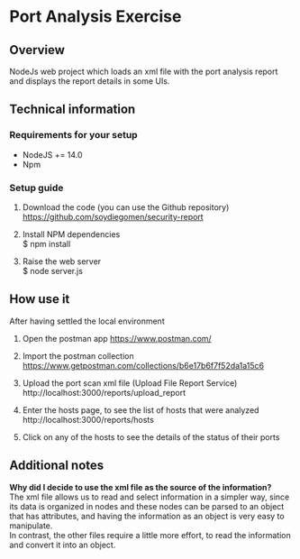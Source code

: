 # Port Analysis Exercise
 
## Overview
NodeJs web project which loads an xml file with the port analysis report and displays the report details in some UIs.
 
## Technical information
 
### Requirements for your setup
* NodeJS += 14.0
* Npm
 
### Setup guide
 
1. Download the code (you can use the Github repository)  
https://github.com/soydiegomen/security-report
 
2. Install NPM dependencies  
$ npm install
 
3. Raise the web server  
$ node server.js
 
 
## How use it  
After having settled the local environment
 
1. Open the postman app 
https://www.postman.com/
 
2. Import the postman collection 
https://www.getpostman.com/collections/b6e17b6f7f52da1a15c6
 
3. Upload the port scan xml file (Upload File Report Service)  
http://localhost:3000/reports/upload_report
 
4. Enter the hosts page, to see the list of hosts that were analyzed  
http://localhost:3000/reports/hosts
 
5. Click on any of the hosts to see the details of the status of their ports  
 
## Additional notes  
**Why did I decide to use the xml file as the source of the information?**    
The xml file allows us to read and select information in a simpler way, since its data is organized in nodes and these nodes can be parsed to an object that has attributes, and having the information as an object is very easy to manipulate.  
In contrast, the other files require a little more effort, to read the information and convert it into an object.
